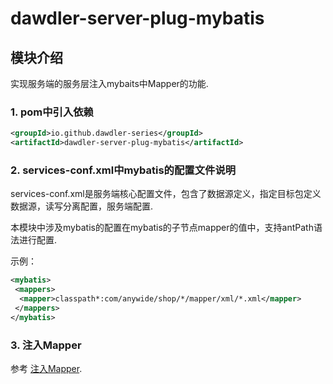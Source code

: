 # dawdler-server-plug-mybatis

## 模块介绍

实现服务端的服务层注入mybaits中Mapper的功能.

### 1. pom中引入依赖

```xml
<groupId>io.github.dawdler-series</groupId>
<artifactId>dawdler-server-plug-mybatis</artifactId>
```

### 2. services-conf.xml中mybatis的配置文件说明

services-conf.xml是服务端核心配置文件，包含了数据源定义，指定目标包定义数据源，读写分离配置，服务端配置.

本模块中涉及mybatis的配置在mybatis的子节点mapper的值中，支持antPath语法进行配置.

示例：

```xml
<mybatis>
 <mappers>
  <mapper>classpath*:com/anywide/shop/*/mapper/xml/*.xml</mapper>
 </mappers>
</mybatis>
```

### 3. 注入Mapper

参考 [注入Mapper](../dawdler-mybatis-core/README.md#2-注入mapper).